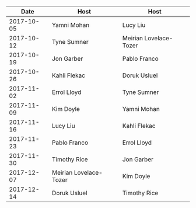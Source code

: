 |Date|Host|Host|
|----|----|----|
|2017-10-05|Yamni Mohan|Lucy Liu|
|2017-10-12|Tyne Sumner|Meirian Lovelace-Tozer|
|2017-10-19|Jon Garber|Pablo Franco|
|2017-10-26|Kahli Flekac|Doruk Usluel|
|2017-11-02|Errol Lloyd|Tyne Sumner|
|2017-11-09|Kim Doyle|Yamni Mohan|
|2017-11-16|Lucy Liu|Kahli Flekac|
|2017-11-23|Pablo Franco|Errol Lloyd|
|2017-11-30|Timothy Rice|Jon Garber|
|2017-12-07|Meirian Lovelace-Tozer|Kim Doyle|
|2017-12-14|Doruk Usluel|Timothy Rice|
